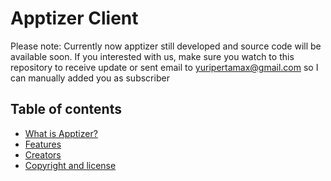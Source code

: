 # Apptizer Client

Please note: Currently now apptizer still developed and source code will be available soon. If you interested with us, make sure you watch to this repository to receive update or sent email to yuripertamax@gmail.com so I can manually added you as subscriber

## Table of contents
* [What is Apptizer?](#what-is-apptizer)
* [Features](#features)
* [Creators](#creators)
* [Copyright and license](#copyright-and-license)

